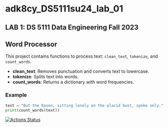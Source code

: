 # adk8cy_DS5111su24_lab_01
## LAB 1: DS 5111 Data Engineering Fall 2023

## Word Processor

This project contains functions to process text: `clean_text`, `tokenize`, and `count_words`.

- **clean_text**: Removes punctuation and converts text to lowercase.
- **tokenize**: Splits text into words.
- **count_words**: Returns a dictionary with word frequencies.

### Example

```python
text = "But the Raven, sitting lonely on the placid bust, spoke only."
print(count_words(text))
```

[![Actions Status](https://github.com/{aveline-k}/{adk8cy_DS5111su24_lab_01}/workflows/Python%20package/badge.svg)](https://github.com/{aveline-k}/{adk8cy_DS5111su24_lab_01}/actions)
